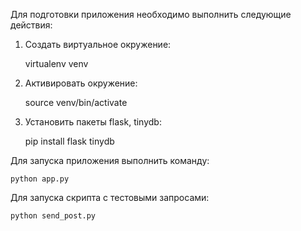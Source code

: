 Для подготовки приложения необходимо выполнить следующие действия:

1. Создать виртуальное окружение:

	virtualenv venv


2. Активировать окружение:

	source venv/bin/activate

3. Установить пакеты flask, tinydb:

	pip install flask tinydb

Для запуска приложения выполнить команду:

	python app.py

Для запуска скрипта с тестовыми запросами:

	python send_post.py